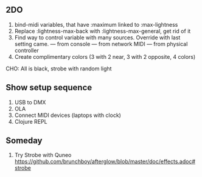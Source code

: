 ## 2DO

1. bind-midi variables, that have :maximum linked to :max-lightness
1. Replace :lightness-max-back with :lightness-max-general, get rid of it
1. Find way to control variable with many sources. Override with last setting came.
— from console
— from network MIDI
— from physical controller
1. Create complimentary colors (3 with 2 near, 3 with 2 opposite, 4 colors)

CHO: All is black, strobe with random light

## Show setup sequence

1. USB to DMX
1. OLA
1. Connect MIDI devices (laptops with clock)
1. Clojure REPL

## Someday

1. Try Strobe with Quneo https://github.com/brunchboy/afterglow/blob/master/doc/effects.adoc#strobe